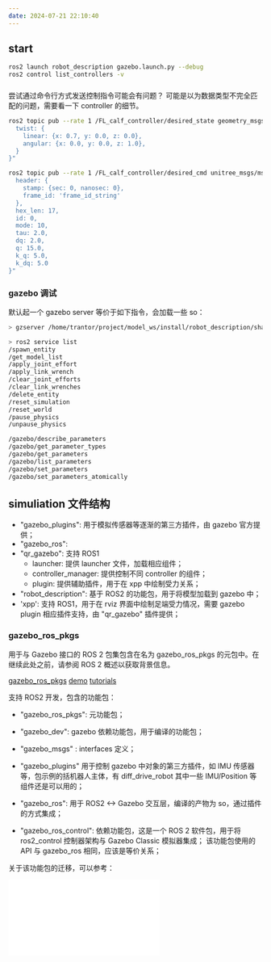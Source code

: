 ```yaml
---
date: 2024-07-21 22:10:40
---
```


## start

```bash
ros2 launch robot_description gazebo.launch.py --debug
ros2 control list_controllers -v
```

###

尝试通过命令行方式发送控制指令可能会有问题？
可能是以为数据类型不完全匹配的问题，需要看一下 controller 的细节。

```bash
ros2 topic pub --rate 1 /FL_calf_controller/desired_state geometry_msgs/msg/TwistStamped "{
  twist: {
    linear: {x: 0.7, y: 0.0, z: 0.0},
    angular: {x: 0.0, y: 0.0, z: 1.0},
  }
}"

ros2 topic pub --rate 1 /FL_calf_controller/desired_cmd unitree_msgs/msg/MotorCmd "{
  header: {
    stamp: {sec: 0, nanosec: 0},
    frame_id: 'frame_id_string'
  },
  hex_len: 17,
  id: 0,
  mode: 10,
  tau: 2.0,
  dq: 2.0,
  q: 15.0,
  k_q: 5.0,
  k_dq: 5.0
}"
```

### gazebo 调试

默认起一个 gazebo server 等价于如下指令，会加载一些 so：

```bash
> gzserver /home/trantor/project/model_ws/install/robot_description/share/robot_description/worlds/earth.world -slibgazebo_ros_init.so -slibgazebo_ros_factory.so -slibgazebo_ros_force_system.so

> ros2 service list
/spawn_entity
/get_model_list
/apply_joint_effort
/apply_link_wrench
/clear_joint_efforts
/clear_link_wrenches
/delete_entity
/reset_simulation
/reset_world
/pause_physics
/unpause_physics

/gazebo/describe_parameters
/gazebo/get_parameter_types
/gazebo/get_parameters
/gazebo/list_parameters
/gazebo/set_parameters
/gazebo/set_parameters_atomically
```

## simuliation 文件结构

- "gazebo_plugins": 用于模拟传感器等逐渐的第三方插件，由 gazebo 官方提供；
- "gazebo_ros":
- "qr_gazebo": 支持 ROS1
  - launcher: 提供 launcher 文件，加载相应组件；
  - controller_manager: 提供控制不同 controller 的组件；
  - plugin: 提供辅助插件，用于在 xpp 中绘制受力关系；
- "robot_description": 基于 ROS2 的功能包，用于将模型加载到 gazebo 中；
- 'xpp': 支持 ROS1，用于在 rviz 界面中绘制足端受力情况，需要 gazebo plugin 相应插件支持，由 "qr_gazebo" 插件提供；

### gazebo_ros_pkgs

用于与 Gazebo 接口的 ROS 2 包集包含在名为 gazebo_ros_pkgs 的元包中。在继续此处之前，请参阅 ROS 2 概述以获取背景信息。

[gazebo_ros_pkgs](https://github.com/ros-simulation/gazebo_ros_pkgs/tree/ros2)
[demo](https://github.com/ros-simulation/gazebo_ros_demos/tree/foxy)
[tutorials](https://classic.gazebosim.org/tutorials?tut=ros2_installing&cat=connect_ros)

支持 ROS2 开发，包含的功能包：

- "gazebo_ros_pkgs": 元功能包；
- "gazebo_dev": gazebo 依赖功能包，用于编译的功能包；

- "gazebo_msgs" : interfaces 定义；

- "gazebo_plugins" 用于控制 gazebo 中对象的第三方插件，如 IMU 传感器等，包示例的括机器人主体，有 diff_drive_robot
  其中一些 IMU/Position 等组件还是可以用的；
- "gazebo_ros": 用于 ROS2 <-> Gazebo 交互层，编译的产物为 so，通过插件的方式集成；
- "gazebo_ros_control": 依赖功能包，这是一个 ROS 2 软件包，用于将 ros2_control 控制器架构与 Gazebo Classic 模拟器集成；
  该功能包使用的 API 与 gazebo_ros 相同，应该是等价关系；

关于该功能包的迁移，可以参考：

![](simulation/gazebo_demos/README.md)
